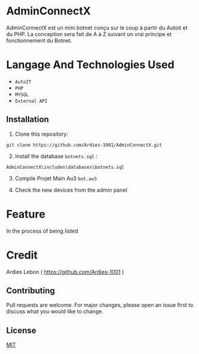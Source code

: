 # AdminConnectX
AdminConnectX est un mini botnet conçu sur le coup à partir du Autoit et du PHP.
La conception sera fait de A à Z suivant un vrai principe et fonctionnement du Botnet.

# Langage And Technologies Used
- `AutoIT`
- `PHP`
- `MYSQL`
- `External API`

## Installation

1. Clone this repository:
```
git clone https://github.com/Ardies-1001/AdminConnectX.git
```

2. Install the database `botnets.sql` :
```
AdminConnectX\includes\databases\botnets.sql
```

3. Compile Projet Main Au3  `bot.au3`
   
4. Check the new devices from the admin panel


# Feature
In the process of being listed

# Credit 
Ardies Lebon ( https://github.com/Ardies-1001 )

## Contributing

Pull requests are welcome. For major changes, please open an issue first to discuss what you would like to change.

## License

[MIT](https://choosealicense.com/licenses/mit/)
